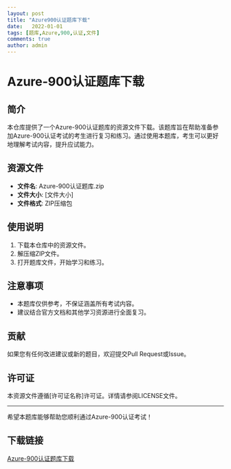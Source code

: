 ```yaml
---
layout: post
title: "Azure900认证题库下载"
date:   2022-01-01
tags: [题库,Azure,900,认证,文件]
comments: true
author: admin
---
```

# Azure-900认证题库下载

## 简介

本仓库提供了一个Azure-900认证题库的资源文件下载。该题库旨在帮助准备参加Azure-900认证考试的考生进行复习和练习。通过使用本题库，考生可以更好地理解考试内容，提升应试能力。

## 资源文件

- **文件名**: Azure-900认证题库.zip
- **文件大小**: [文件大小]
- **文件格式**: ZIP压缩包

## 使用说明

1. 下载本仓库中的资源文件。
2. 解压缩ZIP文件。
3. 打开题库文件，开始学习和练习。

## 注意事项

- 本题库仅供参考，不保证涵盖所有考试内容。
- 建议结合官方文档和其他学习资源进行全面复习。

## 贡献

如果您有任何改进建议或新的题目，欢迎提交Pull Request或Issue。

## 许可证

本资源文件遵循[许可证名称]许可证。详情请参阅LICENSE文件。

---

希望本题库能够帮助您顺利通过Azure-900认证考试！

## 下载链接

[Azure-900认证题库下载](https://pan.quark.cn/s/9904b57eca6c)